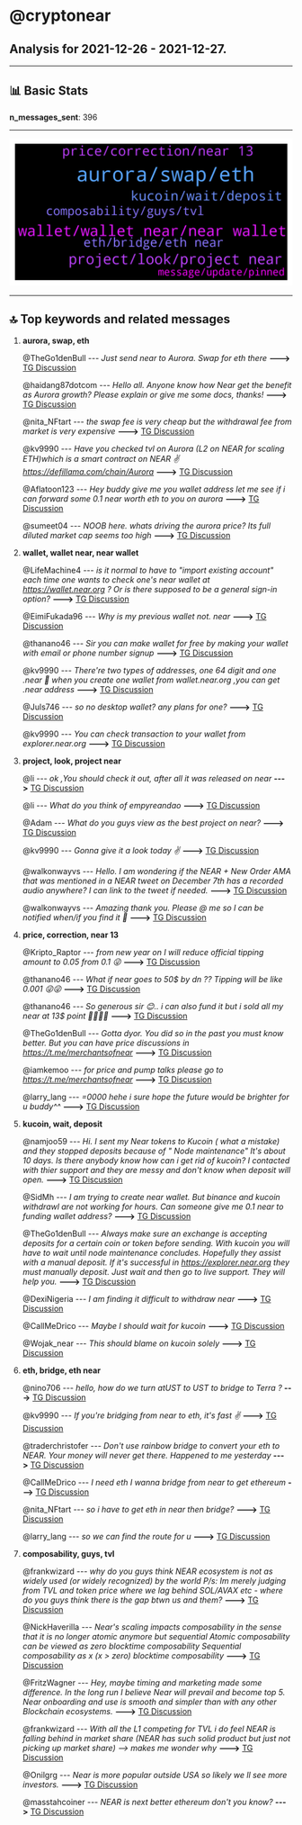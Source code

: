 # **@cryptonear**
 ## Analysis for **2021-12-26** - **2021-12-27**.

---

## 📊 **Basic Stats**

**n_messages_sent**: 396

---
![wordcloud](cryptonear_1Days_wordcloud.png)

---


## 🔝 **Top keywords and related messages**

1. **aurora, swap, eth**

    @TheGo1denBull --- *Just send near to Aurora. Swap for eth there* **--->** [TG Discussion](https://t.me/cryptonear/253199)

    @haidang87dotcom --- *Hello all. Anyone know how Near get the benefit as Aurora growth? Please explain or give me some docs, thanks!* **--->** [TG Discussion](https://t.me/cryptonear/252848)

    @nita_NFtart --- *the swap fee is very cheap but the withdrawal fee from market is very expensive* **--->** [TG Discussion](https://t.me/cryptonear/253029)

    @kv9990 --- *Have you checked tvl on Aurora (L2 on NEAR for scaling ETH)which is a smart contract on NEAR ✌️ https://defillama.com/chain/Aurora* **--->** [TG Discussion](https://t.me/cryptonear/251829)

    @Aflatoon123 --- *Hey buddy give me you wallet address let me see if i can forward some 0.1 near worth eth to you on aurora* **--->** [TG Discussion](https://t.me/cryptonear/253202)

    @sumeet04 --- *NOOB here. whats driving the aurora price? Its full diluted market cap seems too high* **--->** [TG Discussion](https://t.me/cryptonear/253152)

2. **wallet, wallet near, near wallet**

    @LifeMachine4 --- *is it normal to have to "import existing account" each time one wants to check one's near wallet at https://wallet.near.org ? Or is there supposed to be a general sign-in option?* **--->** [TG Discussion](https://t.me/cryptonear/252685)

    @EimiFukada96 --- *Why is my previous wallet not. near* **--->** [TG Discussion](https://t.me/cryptonear/252275)

    @thanano46 --- *Sir you can make wallet for free by making your wallet with email or phone number signup* **--->** [TG Discussion](https://t.me/cryptonear/252619)

    @kv9990 --- *There're two types of addresses, one 64 digit and one .near 👀 when you create one wallet from wallet.near.org ,you can get .near address* **--->** [TG Discussion](https://t.me/cryptonear/252278)

    @Juls746 --- *so no desktop wallet? any plans for one?* **--->** [TG Discussion](https://t.me/cryptonear/252892)

    @kv9990 --- *You can check transaction to your wallet from explorer.near.org* **--->** [TG Discussion](https://t.me/cryptonear/252298)

3. **project, look, project near**

    @li --- *ok ,You should check it out, after all it was released on near* **--->** [TG Discussion](https://t.me/cryptonear/253074)

    @li --- *What do you think of empyreandao* **--->** [TG Discussion](https://t.me/cryptonear/253067)

    @Adam --- *What do you guys view as the best project on near?* **--->** [TG Discussion](https://t.me/cryptonear/252109)

    @kv9990 --- *Gonna give it a look today ✌️* **--->** [TG Discussion](https://t.me/cryptonear/253070)

    @walkonwayvs --- *Hello. I am wondering if the NEAR + New Order AMA that was mentioned in a NEAR tweet on December 7th has a recorded audio anywhere? I can link to the tweet if needed.* **--->** [TG Discussion](https://t.me/cryptonear/252857)

    @walkonwayvs --- *Amazing thank you. Please @ me so I can be notified when/if you find it 🙏* **--->** [TG Discussion](https://t.me/cryptonear/252860)

4. **price, correction, near 13**

    @Kripto_Raptor --- *from new year on I will reduce official tipping amount to 0.05 from 0.1 😜* **--->** [TG Discussion](https://t.me/cryptonear/251888)

    @thanano46 --- *What if near goes to 50$ by dn ?? Tipping will be like 0.001 😜😜* **--->** [TG Discussion](https://t.me/cryptonear/251890)

    @thanano46 --- *So generous sir 😊.. i can also fund it but i sold all my near at 13$ point 🤣🤣🤣🤣* **--->** [TG Discussion](https://t.me/cryptonear/252625)

    @TheGo1denBull --- *Gotta dyor. You did so in the past you must know better. But you can have price discussions in  https://t.me/merchantsofnear* **--->** [TG Discussion](https://t.me/cryptonear/252828)

    @iamkemoo --- *for price and pump talks please go to https://t.me/merchantsofnear* **--->** [TG Discussion](https://t.me/cryptonear/252170)

    @larry_lang --- *=0000 hehe i sure hope the future would be brighter for u buddy^^* **--->** [TG Discussion](https://t.me/cryptonear/252728)

5. **kucoin, wait, deposit**

    @namjoo59 --- *Hi. I sent my Near tokens to Kucoin ( what a mistake) and they stopped deposits because of " Node maintenance"  It's about 10 days.  Is there anybody know how can i get rid of kucoin?  I contacted with thier support and they are messy and don't know when deposit will open.* **--->** [TG Discussion](https://t.me/cryptonear/252639)

    @SidMh --- *I am trying to create near wallet. But binance and kucoin withdrawl are not working for hours.  Can someone give me 0.1 near to funding wallet address?* **--->** [TG Discussion](https://t.me/cryptonear/252613)

    @TheGo1denBull --- *Always make sure an exchange is accepting deposits for a certain coin or token before sending. With kucoin you will have to wait until node maintenance concludes. Hopefully they assist with a manual deposit. If it's successful in https://explorer.near.org they must manually deposit. Just wait and then go to live support. They will help you.* **--->** [TG Discussion](https://t.me/cryptonear/252669)

    @DexiNigeria --- *I am finding it difficult to withdraw near* **--->** [TG Discussion](https://t.me/cryptonear/251845)

    @CallMeDrico --- *Maybe I should wait for kucoin* **--->** [TG Discussion](https://t.me/cryptonear/252766)

    @Wojak_near --- *This should blame on kucoin solely* **--->** [TG Discussion](https://t.me/cryptonear/252643)

6. **eth, bridge, eth near**

    @nino706 --- *hello, how do we turn atUST to UST to bridge to Terra ?* **--->** [TG Discussion](https://t.me/cryptonear/252792)

    @kv9990 --- *If you're bridging from near to eth, it's fast ✌️* **--->** [TG Discussion](https://t.me/cryptonear/252747)

    @traderchristofer --- *Don't use rainbow bridge to convert your eth to NEAR. Your money will never get there. Happened to me yesterday* **--->** [TG Discussion](https://t.me/cryptonear/251993)

    @CallMeDrico --- *I need eth I wanna bridge from near to get ethereum* **--->** [TG Discussion](https://t.me/cryptonear/252760)

    @nita_NFtart --- *so i have to get eth in near then bridge?* **--->** [TG Discussion](https://t.me/cryptonear/253159)

    @larry_lang --- *so we can find the route for u* **--->** [TG Discussion](https://t.me/cryptonear/252759)

7. **composability, guys, tvl**

    @frankwizard --- *why do you guys think NEAR ecosystem is not as widely used (or widely recognized) by the world  P/s: Im merely judging from TVL and token price where we lag behind SOL/AVAX etc  - where do you guys think there is the gap btwn us and them?* **--->** [TG Discussion](https://t.me/cryptonear/251801)

    @NickHaverilla --- *Near's scaling impacts composability in the sense that it is no longer atomic anymore but sequential  Atomic composability can be viewed as zero blocktime composability Sequential composability as x (x > zero) blocktime composability* **--->** [TG Discussion](https://t.me/cryptonear/252665)

    @FritzWagner --- *Hey, maybe timing and marketing made some difference. In the long run I believe Near will prevail and become top 5. Near onboarding and use is smooth and simpler than with any other Blockchain ecosystems.* **--->** [TG Discussion](https://t.me/cryptonear/251813)

    @frankwizard --- *With all the L1 competing for TVL i do feel NEAR is falling behind in market share (NEAR has such solid product but just not picking up market share) —> makes me wonder why* **--->** [TG Discussion](https://t.me/cryptonear/251816)

    @Onilgrg --- *Near is more popular outside USA so likely we ll see more investors.* **--->** [TG Discussion](https://t.me/cryptonear/251809)

    @masstahcoiner --- *NEAR is next better ethereum  don't you know?* **--->** [TG Discussion](https://t.me/cryptonear/252481)

